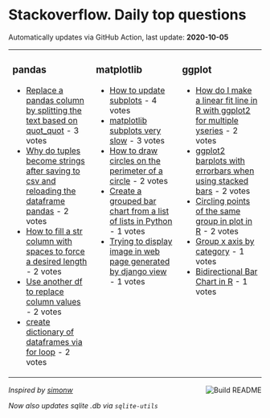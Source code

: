 # Stackoverflow. Daily top questions 

Automatically updates via GitHub Action, last update: **<!-- date starts -->2020-10-05<!-- date ends -->**


<table><tr><td valign="top" width="33%">

### pandas
<!-- pandas starts -->
* [Replace a pandas column by splitting the text based on quot_quot](https://stackoverflow.com/questions/64213171/replace-a-pandas-column-by-splitting-the-text-based-on) - 3 votes
* [Why do tuples become strings after saving to csv and reloading the dataframe pandas](https://stackoverflow.com/questions/64211251/why-do-tuples-become-strings-after-saving-to-csv-and-reloading-the-dataframe-pa) - 2 votes
* [How to fill a str column with spaces to force a desired length](https://stackoverflow.com/questions/64210154/how-to-fill-a-str-column-with-spaces-to-force-a-desired-length) - 2 votes
* [Use another df to replace column values](https://stackoverflow.com/questions/64205923/use-another-df-to-replace-column-values) - 2 votes
* [create dictionary of dataframes via for loop](https://stackoverflow.com/questions/64206096/create-dictionary-of-dataframes-via-for-loop) - 2 votes
<!-- pandas ends -->
</td><td valign="top" width="34%">


### matplotlib
<!-- matplotlib starts -->
* [How to update subplots](https://stackoverflow.com/questions/64208807/how-to-update-subplots) - 4 votes
* [matplotlib subplots very slow](https://stackoverflow.com/questions/64204904/matplotlib-subplots-very-slow) - 3 votes
* [How to draw circles on the perimeter of a circle](https://stackoverflow.com/questions/64208425/how-to-draw-circles-on-the-perimeter-of-a-circle) - 2 votes
* [Create a grouped bar chart from a list of lists in Python](https://stackoverflow.com/questions/64215409/create-a-grouped-bar-chart-from-a-list-of-lists-in-python) - 1 votes
* [Trying to display image in web page generated by django view](https://stackoverflow.com/questions/64203460/trying-to-display-image-in-web-page-generated-by-django-view) - 1 votes
<!-- matplotlib ends -->
</td><td valign="top" width="34%">


### ggplot
<!-- ggplot2 starts -->
* [How do I make a linear fit line in R with ggplot2 for multiple yseries](https://stackoverflow.com/questions/64213270/how-do-i-make-a-linear-fit-line-in-r-with-ggplot2-for-multiple-y-series) - 2 votes
* [ggplot2 barplots with errorbars when using stacked bars](https://stackoverflow.com/questions/64209051/ggplot2-barplots-with-errorbars-when-using-stacked-bars) - 2 votes
* [Circling points of the same group in plot in R](https://stackoverflow.com/questions/64201479/circling-points-of-the-same-group-in-plot-in-r) - 2 votes
* [Group x axis by category](https://stackoverflow.com/questions/64211645/group-x-axis-by-category) - 1 votes
* [Bidirectional Bar Chart in R](https://stackoverflow.com/questions/64216270/bidirectional-bar-chart-in-r) - 1 votes
<!-- ggplot2 ends -->
</td></tr></table>

<a href="https://github.com/hp0404/hp0404/actions"><img src="https://github.com/hp0404/hp0404/workflows/Build%20README/badge.svg" align="right" alt="Build README"></a> <p>*Inspired by  [simonw](https://github.com/simonw/simonw)*</p> <p> *Now also updates sqlite .db via `sqlite-utils`* </p>
